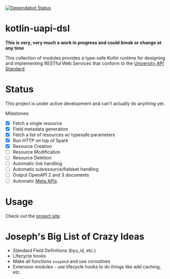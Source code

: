 [![Dependabot Status](https://api.dependabot.com/badges/status?host=github&repo=byu-oit/kotlin-uapi)](https://dependabot.com)

# kotlin-uapi-dsl

**This is very, very much a work in progress and could break or change at any time**

This collection of modules provides a type-safe Kotlin runtime for designing and implementing RESTful Web Services that conform to the
[University API Standard](https://github.com/byu-oit/UAPI-Specification).

# Status

This project is under active development and can't actually do anything yet.

Milestones:

- [x] Fetch a single resource
- [x] Field metadata generation
- [x] Fetch a list of resources w/ typesafe parameters
- [x] Run HTTP on top of Spark
- [x] Resource Creation
- [ ] Resource Modification
- [ ] Resource Deletion
- [ ] Automatic link handling
- [ ] Automatic subresource/fieldset handling
- [ ] Output OpenAPI 2 and 3 documents
- [ ] Automatic [Meta APIs](https://github.com/byu-oit/UAPI-Specification/blob/master/University%20API%20Specification.md#80-meta-data-sets-and-apis)

# Usage

Check out the [project site](https://byu-oit.github.io/kotlin-uapi/).

# Joseph's Big List of Crazy Ideas

* Standard Field Definitions (byu_id, etc.)
* Lifecycle hooks
* Make all functions `suspend` and use coroutines
* Extension modules - use lifecycle hooks to do things like add caching, etc.
